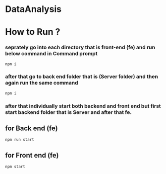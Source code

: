# DataAnalysis

# How to Run ?

### seprately go into each directory that is front-end (fe) and run below command in Command prompt

```javascript
npm i
```

### after that go to back end folder that is (Server folder) and then again run the same command 

```javascript
npm i
```

### after that individually start both backend and front end but first start backend folder that is __Server__ and after that __fe__.

## for Back end (fe) 

```javascript
npm run start
```

## for Front end (fe) 

```javascript
npm start
```
